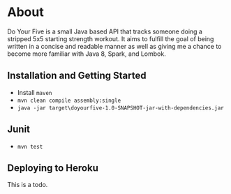 # About

Do Your Five is a small Java based API that tracks someone doing a stripped 5x5 starting strength workout. It aims to fulfill the goal of being written in a concise and readable manner as well as giving me a chance to become more familiar with Java 8, Spark, and Lombok.

## Installation and Getting Started

* Install `maven`
* `mvn clean compile assembly:single`
* `java -jar target\doyourfive-1.0-SNAPSHOT-jar-with-dependencies.jar`

## Junit
* `mvn test`

## Deploying to Heroku

This is a todo.
